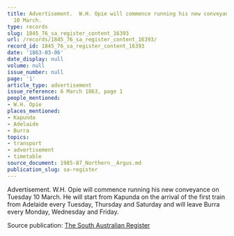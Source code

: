 ```yaml
---
title: Advertisement.  W.H. Opie will commence running his new conveyance on Tuesday
  10 March.
type: records
slug: 1845_76_sa_register_content_16393
url: /records/1845_76_sa_register_content_16393/
record_id: 1845_76_sa_register_content_16393
date: '1863-03-06'
date_display: null
volume: null
issue_number: null
page: '1'
article_type: advertisement
issue_reference: 6 March 1863, page 1
people_mentioned:
- W.H. Opie
places_mentioned:
- Kapunda
- Adelaide
- Burra
topics:
- transport
- advertisement
- timetable
source_document: 1985-87_Northern__Argus.md
publication_slug: sa-register
---
```


Advertisement.  W.H. Opie will commence running his new conveyance on Tuesday 10 March.  He will start from Kapunda on the arrival of the first train from Adelaide every Tuesday, Thursday and Saturday and will leave Burra every Monday, Wednesday and Friday.

Source publication: [The South Australian Register](/publications/sa-register/)

